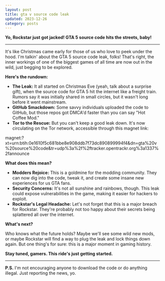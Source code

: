 ```yaml
---
layout: post
title: gta v source code leak
updated: 2023-12-26
category: posts
---
```


**Yo, Rockstar just got jacked! GTA 5 source code hits the streets, baby!**

****

It's like Christmas came early for those of us who love to peek under the hood. I'm talkin' about the GTA 5 source code leak, folks! That's right, the inner workings of one of the biggest games of all time are now out in the wild, just begging to be explored.

**Here's the rundown:**

- **The Leak:** It all started on Christmas Eve (yeah, talk about a surprise gift), when the source code for GTA 5 hit the internet like a freight train. Rumors say it was initially shared in small circles, but it wasn't long before it went mainstream.
- **GitHub Smackdown:** Some savvy individuals uploaded the code to GitHub, but those repos got DMCA'd faster than you can say "Hot Coffee Mod." 
- **Tor to the Rescue:** But you can't keep a good leak down. It's now circulating on the Tor network, accessible through this magnet link:


magnet:?xt=urn:btih:0e1610f5c681bbe8e908ddb7f73dc890899994f4&dn=gta%20v%20source%20code&tr=udp%3a%2f%2ftracker.opentrackr.org%3a1337%2fannounce


**What does this mean?**

- **Modders Rejoice:** This is a goldmine for the modding community. They can now dig into the code, tweak it, and create some insane new experiences for us GTA fans. 
- **Security Concerns:** It's not all sunshine and rainbows, though. This leak could expose vulnerabilities in the game, making it easier for hackers to exploit. 
- **Rockstar's Legal Headache:** Let's not forget that this is a major breach for Rockstar. They're probably not too happy about their secrets being splattered all over the internet.

**What's next?**

Who knows what the future holds? Maybe we'll see some wild new mods, or maybe Rockstar will find a way to plug the leak and lock things down again. But one thing's for sure: this is a major moment in gaming history.

**Stay tuned, gamers. This ride's just getting started.**

****

**P.S.** I'm not encouraging anyone to download the code or do anything illegal. Just reporting the news, yo.
